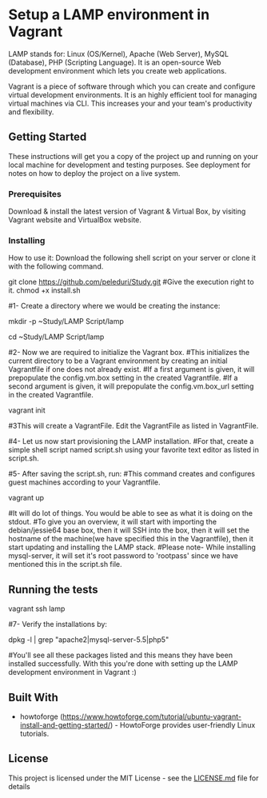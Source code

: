 # Setup a LAMP environment in Vagrant

LAMP stands for: Linux (OS/Kernel), Apache (Web Server), MySQL (Database), PHP (Scripting Language).
It is an open-source Web development environment which lets you create web applications. 

Vagrant is a piece of software through which you can create and configure virtual development environments.
It is an highly efficient tool for managing virtual machines via CLI. This increases your and your team's productivity and flexibility.


## Getting Started

These instructions will get you a copy of the project up and running on your local machine for development and testing purposes. See deployment for notes on how to deploy the project on a live system.

### Prerequisites

Download & install the latest version of Vagrant & Virtual Box,
by visiting Vagrant website and VirtualBox website. 


### Installing

How to use it: Download the following shell script on your server or clone it with the following command.

git clone https://github.com/peleduri/Study.git #Give the execution right to it. chmod +x install.sh

#1- Create a directory where we would be creating the instance:

mkdir -p ~Study/LAMP Script/lamp

cd ~Study/LAMP Script/lamp

#2- Now we are required to initialize the Vagrant box. #This initializes the current directory to be a Vagrant environment by creating an initial Vagrantfile if one does not already exist. #If a first argument is given, it will prepopulate the config.vm.box setting in the created Vagrantfile. #If a second argument is given, it will prepopulate the config.vm.box_url setting in the created Vagrantfile.

vagrant init

#3This will create a VagrantFile. Edit the VagrantFile as listed in VagrantFile.

#4- Let us now start provisioning the LAMP installation. #For that, create a simple shell script named script.sh using your favorite text editor as listed in script.sh.

#5- After saving the script.sh, run: #This command creates and configures guest machines according to your Vagrantfile.

vagrant up

#It will do lot of things. You would be able to see as what it is doing on the stdout. #To give you an overview, it will start with importing the debian/jessie64 base box, then it will SSH into the box, then it will set the hostname of the machine(we have specified this in the Vagrantfile), then it start updating and installing the LAMP stack. #Please note- While installing mysql-server, it will set it's root password to 'rootpass' since we have mentioned this in the script.sh file.


## Running the tests

vagrant ssh lamp

#7- Verify the installations by:

dpkg -l | grep "apache2|mysql-server-5.5|php5"

#You'll see all these packages listed and this means they have been installed successfully. With this you're done with setting up the LAMP development environment in Vagrant :)


## Built With

* howtoforge (https://www.howtoforge.com/tutorial/ubuntu-vagrant-install-and-getting-started/) - HowtoForge provides user-friendly Linux tutorials.

## License

This project is licensed under the MIT License - see the [LICENSE.md](LICENSE.md) file for details
